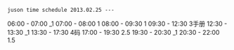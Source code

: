 	juson time schedule	2013.02.25 ---
06:00 - 07:00      _1
07:00 - 08:00 1
08:00 - 09:30 1
09:30 - 12:30		3手册
12:30 - 13:30      _1
13:30 - 17:30 		4码
17:00 - 19:30 2.5
19:30 - 20:30      _1
20:30 - 22:00 1.5
